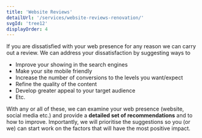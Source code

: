 ```yaml
---
title: 'Website Reviews'
detailUrl: '/services/website-reviews-renovation/'
svgId: 'tree12'
displayOrder: 4
---
```

If you are dissatisfied with your web presence for any reason we can carry out a review. We can address your dissatisfaction by suggesting ways to

* Improve your showing in the search engines
* Make your site mobile friendly
* Increase the number of conversions to the levels you want/expect
* Refine the quality of the content
* Develop greater appeal to your target audience
* Etc.

With any or all of these, we can examine your web presence (website, social media etc.) and provide a **detailed set of recommendations** and to how to improve. Importantly, we will prioritise the suggestions so you (or we) can start work on the factors that will have the most positive impact.
